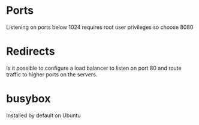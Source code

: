 # Ports
Listening on ports below 1024 requires root user privileges so choose 8080

# Redirects
Is it possible to configure a load balancer to listen on port 80 and route traffic to higher ports on the servers.

# busybox
Installed by default on Ubuntu
